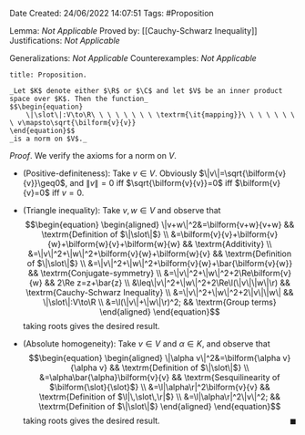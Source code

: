 <div class="topSpace"></div>

Date Created: 24/06/2022 14:07:51
Tags: #Proposition

Lemma: _Not Applicable_
Proved by: [[Cauchy-Schwarz Inequality]]
Justifications: _Not Applicable_

Generalizations: _Not Applicable_
Counterexamples: _Not Applicable_

``` ad-Proposition
title: Proposition.

_Let $K$ denote either $\R$ or $\C$ and let $V$ be an inner product space over $K$. Then the function_
$$\begin{equation}
    \|\slot\|:V\to\R\ \ \ \ \ \ \ \ \textrm{\it{mapping}}\ \ \ \ \ \ \ \ v\mapsto\sqrt{\bilform{v}{v}}
\end{equation}$$
_is a norm on $V$._

```

_Proof_. We verify the axioms for a norm on $V$.
* (Positive-definiteness): Take $v\in V$. Obviously $\|v\|=\sqrt{\bilform{v}{v}}\geq0$, and $\|v\|=0$ iff $\sqrt{\bilform{v}{v}}=0$ iff $\bilform{v}{v}=0$ iff $v=0$.

* (Triangle inequality): Take $v,w\in V$ and observe that
$$\begin{equation}
    \begin{aligned}
        \|v+w\|^2&=\bilform{v+w}{v+w} && \textrm{Definition of $\|\slot\|$} \\
        &=\bilform{v}{v}+\bilform{v}{w}+\bilform{w}{v}+\bilform{w}{w} && \textrm{Additivity} \\
        &=\|v\|^2+\|w\|^2+\bilform{v}{w}+\bilform{w}{v} && \textrm{Definition of $\|\slot\|$} \\
        &=\|v\|^2+\|w\|^2+\bilform{v}{w}+\bar{\bilform{v}{w}} && \textrm{Conjugate-symmetry} \\
        &=\|v\|^2+\|w\|^2+2\Re\bilform{v}{w} && 2\Re z=z+\bar{z} \\
        &\leq\|v\|^2+\|w\|^2+2\Re\l(\|v\|\|w\|\r) && \textrm{Cauchy-Schwarz Inequality} \\
        &=\|v\|^2+\|w\|^2+2\|v\|\|w\| && \|\slot\|:V\to\R \\
        &=\l(\|v\|+\|w\|\r)^2; && \textrm{Group terms}
    \end{aligned}
\end{equation}$$
taking roots gives the desired result.
* (Absolute homogeneity): Take $v\in V$ and $\alpha\in K$, and observe that
$$\begin{equation}
    \begin{aligned}
        \|\alpha v\|^2&=\bilform{\alpha v}{\alpha v} && \textrm{Definition of $\|\slot\|$} \\
        &=\alpha\bar{\alpha}\bilform{v}{v} && \textrm{Sesquilinearity of $\bilform{\slot}{\slot}$} \\
        &=\l|\alpha\r|^2\bilform{v}{v} && \textrm{Definition of $\l|\,\slot\,\r|$} \\
        &=\l|\alpha\r|^2\|v\|^2; && \textrm{Definition of $\|\slot\|$}
    \end{aligned}
\end{equation}$$
taking roots gives the desired result.<span style="float:right;">$\blacksquare$</span>

